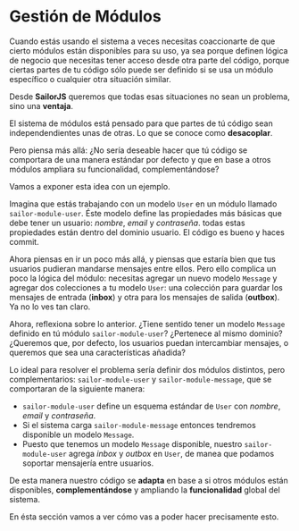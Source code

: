 # Gestión de Módulos

Cuando estás usando el sistema a veces necesitas coaccionarte de que cierto módulos están disponibles para su uso,  ya sea porque definen lógica de negocio que necesitas tener acceso desde otra parte del código, porque ciertas partes de tu código sólo puede ser definido si se usa un módulo específico o cualquier otra situación similar.

Desde **SailorJS** queremos que todas esas situaciones no sean un problema, sino una **ventaja**.

El sistema de módulos está pensado para que partes de tú código sean independendientes unas de otras. Lo que se conoce como **desacoplar**.

Pero piensa más allá: ¿No sería deseable hacer que tú código se comportara de una manera estándar por defecto y que en base a otros módulos ampliara su funcionalidad, complementándose?

Vamos a exponer esta idea con un ejemplo.

Imagina que estás trabajando con un modelo `User` en un módulo llamado `sailor-module-user`. Éste modelo define las propiedades más básicas que debe tener un usuario: *nombre*, *email* y *contraseña*. todas estas propiedades están dentro del dominio usuario. El código es bueno y haces commit.

Ahora piensas en ir un poco más allá, y piensas que estaría bien que tus usuarios pudieran mandarse mensajes entre ellos. Pero ello complica un poco la lógica del módulo: necesitas agregar un nuevo modelo `Message` y agregar dos colecciones a tu modelo `User`: una colección para guardar los mensajes de entrada (**inbox**) y otra para los mensajes de salida (**outbox**). Ya no lo ves tan claro.

Ahora, reflexiona sobre lo anterior. ¿Tiene sentido tener un modelo `Message` definido en tú módulo `sailor-module-user`? ¿Pertenece al mismo dominio? ¿Queremos que, por defecto, los usuarios puedan intercambiar mensajes, o queremos que sea una características añadida?

Lo ideal para resolver el problema sería definir dos módulos distintos, pero complementarios: `sailor-module-user` y `sailor-module-message`, que se comportaran de la siguiente manera:

* `sailor-module-user` define un esquema estándar de `User` con *nombre*, *email* y *contraseña*.
* Si el sistema carga `sailor-module-message` entonces tendremos disponible un modelo `Message`.
* Puesto que tenemos un modelo `Message` disponible, nuestro `sailor-module-user` agrega *inbox* y *outbox* en `User`, de manea que podamos soportar mensajería entre usuarios.

De esta manera nuestro código se **adapta** en base a si otros módulos están disponibles, **complementándose** y ampliando la **funcionalidad** global del sistema.

En ésta sección vamos a ver cómo vas a poder hacer precisamente esto.
